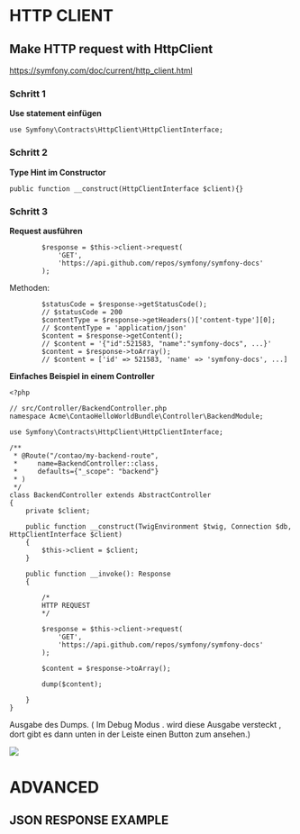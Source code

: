# HTTP CLIENT

## Make HTTP request with HttpClient

https://symfony.com/doc/current/http_client.html

### Schritt 1

**Use statement einfügen**

``use Symfony\Contracts\HttpClient\HttpClientInterface;``


### Schritt 2

**Type Hint im Constructor**

    public function __construct(HttpClientInterface $client){}

### Schritt 3

**Request ausführen**

            $response = $this->client->request(
                'GET',
                'https://api.github.com/repos/symfony/symfony-docs'
            );



Methoden:


            $statusCode = $response->getStatusCode();
            // $statusCode = 200
            $contentType = $response->getHeaders()['content-type'][0];
            // $contentType = 'application/json'
            $content = $response->getContent();
            // $content = '{"id":521583, "name":"symfony-docs", ...}'
            $content = $response->toArray();
            // $content = ['id' => 521583, 'name' => 'symfony-docs', ...]


**Einfaches Beispiel in einem Controller**

    <?php
    
    // src/Controller/BackendController.php
    namespace Acme\ContaoHelloWorldBundle\Controller\BackendModule;

    use Symfony\Contracts\HttpClient\HttpClientInterface;

    /**
     * @Route("/contao/my-backend-route",
     *     name=BackendController::class,
     *     defaults={"_scope": "backend"}
     * )
     */
    class BackendController extends AbstractController
    {
        private $client;        

        public function __construct(TwigEnvironment $twig, Connection $db, HttpClientInterface $client)
        {
            $this->client = $client;
        }
    
        public function __invoke(): Response
        {
    
            /* 
            HTTP REQUEST
            */
            
            $response = $this->client->request(
                'GET',
                'https://api.github.com/repos/symfony/symfony-docs'
            );
    
            $content = $response->toArray();

            dump($content);

        }
    }

Ausgabe des Dumps.
( Im Debug Modus . wird diese Ausgabe versteckt , dort gibt es dann unten in der Leiste einen Button zum ansehen.)

![](https://i.imgur.com/9AR2tnu.png)

# ADVANCED

## JSON RESPONSE EXAMPLE